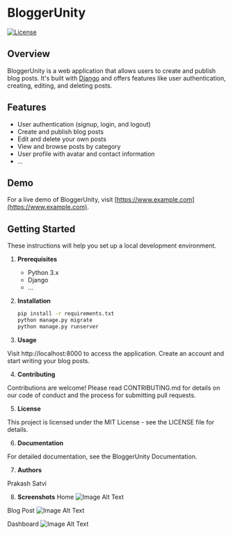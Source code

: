 # BloggerUnity

[![License](https://img.shields.io/badge/License-MIT-blue.svg)](LICENSE)

## Overview

BloggerUnity is a web application that allows users to create and publish blog posts. It's built with [Django](https://www.djangoproject.com/) 
and offers features like user authentication, creating, editing, and deleting posts.

## Features

- User authentication (signup, login, and logout)
- Create and publish blog posts
- Edit and delete your own posts
- View and browse posts by category
- User profile with avatar and contact information
- ...

## Demo

For a live demo of BloggerUnity, visit [https://www.example.com](https://www.example.com).

## Getting Started

These instructions will help you set up a local development environment.

1. **Prerequisites**

   - Python 3.x
   - Django
   - ...

2. **Installation**

   ```bash
   pip install -r requirements.txt
   python manage.py migrate
   python manage.py runserver

3. **Usage**

Visit http://localhost:8000 to access the application.
Create an account and start writing your blog posts.

4. **Contributing**

Contributions are welcome! Please read CONTRIBUTING.md for details on our code of conduct and the process for submitting pull requests.

5. **License**

This project is licensed under the MIT License - see the LICENSE file for details.

6. **Documentation**

For detailed documentation, see the BloggerUnity Documentation.

7. **Authors**

Prakash Satvi


8. **Screenshots**
Home
![Image Alt Text](docs/source/_static/home_bloggersUnity.png)

Blog Post
![Image Alt Text](docs/source/_static/blog_posts.png)

Dashboard
![Image Alt Text](docs/source/_static/dashborad_bloggersunity.png)

